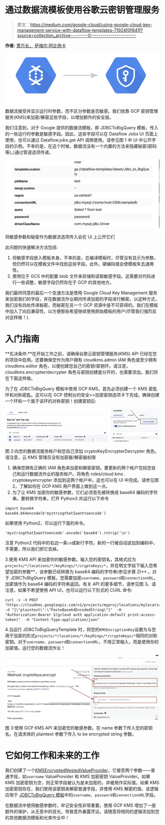# 通过数据流模板使用谷歌云密钥管理服务

> 原文：<https://medium.com/google-cloud/using-google-cloud-key-management-service-with-dataflow-templates-71924f0f841f?source=collection_archive---------0----------------------->

**作者:** [萧万长，](/@theodoresiu7) [萨梅尔·阿比扬卡](/@saabhyankar)

![](img/83f3bf83499c9f50e729846378f7e32e.png)

数据流接受并显示运行时参数，而不区分参数是否敏感。我们依靠 GCP 密钥管理服务(KMS)来加密/解密这些字段，以增加额外的安全层。

我们注意到，对于 Google 提供的数据流模板，即 JDBCToBigQuery 模板，传入的一些运行时参数是敏感字段。因此，这些字段可以在 Dataflow Jobs UI 页面上使用，也可以通过 Dataflow.jobs.get API 调用使用。请参见图 1 中 UI 中公开字段的示例。不幸的是，在这个时候，数据流没有一个内置的方法来隐藏秘密(密码等)。)通过管道选项传递。

![](img/d57d059a26fb1ca6862c90ad69e82ddc.png)

将敏感参数和秘密作为数据流选项传入会在 UI 上公开它们

此问题的快速解决方法包括:

1.  将敏感字段嵌入模板本身。不幸的是，在编译模板时，尽管没有显示为参数，但仍然可以在模板文件中找到这些字段。此外，硬编码值会使模板失去通用性。
2.  使用位于 GCS 中的配置 blob 文件来存储和读取敏感字段。这需要对代码进行一些调整，敏感字段仍然存在于 GCP 的其他地方。

我们最终同意的最后一个变通方法是使用 Google Cloud Key Management 服务来加密我们的字段，并在数据流作业期间传递加密的字段进行解密。以这种方式，我们没有四处传递秘密，而秘密在另一个 GCP 资源中是不可获得的。我们在模板中加入了向后兼容性，以方便那些希望继续使用原始模板的用户(尽管我们强烈反对这样做！).

# 入门指南

**先决条件:**在开始工作之前，请确保谷歌云密钥管理服务(KMS) API 已经在您的项目中启用。还要确保您作为用户拥有 cloudkms.admin IAM 角色或至少拥有 cloudkms.editor 角色，以便创建您自己的密钥/密钥环。请注意，cloudkms.encrypter/decrypter 角色与密钥创建是分开的，也需要添加。我们将在下面这样做。

为了在 JDBCToBigQuery 模板中使用 GCP KMS，首先必须创建一个 KMS 密匙环和对称密匙。这可以在 GCP 控制台的安全>>加密密钥选项卡下完成。确保创建一个环和一个属于该环的对称密钥！创建密钥后:

![](img/139127384a063e1b7f0ef8243afbfd9f.png)

图 2:向您的数据流服务帐户和您自己添加 cryptoKeyEncrypterDecrypter 角色。请注意，云 KMS 管理员没有加密器/解密器权限

1.  确保您拥有正确的 IAM 角色来加密和解密密钥。要更新的两个帐户包括您自己和运行数据流作业的服务帐户。将角色 roles/cloud kms . cryptokeyencrypter 添加到这两个帐户中。这也可以在 UI 中完成。请参见图 2，了解如何在 GCP KMS 用户界面上做到这一点。
2.  为了让 KMS 加密你的敏感参数，它们必须首先被转换成 base64 编码的字符串。要转换字符串，打开 Python3 并运行以下命令

```
import base64
base64.b64encode(b'mystringthatIwanttoencode')
```

如果使用 Python2，可以运行下面的命令。

```
'mystringthatIwanttoencode'.encode('base64').rstrip('\n')
```

注意 Python2 代码中的右边一条`\n`或新行字符。新的一行被自动追加到编码中，不需要，所以我们把它去掉。

3.使用 KMS API 来加密你的敏感参数。输入您的密钥名，其格式应为`projects/*/locations/*/keyRings/*/cryptoKeys/*`，并在明文字段下输入您希望加密的参数**，该参数已经转换为 base64 编码的字符串(参见步骤 2)** 。对于 JDBCToBigQuery 模板，您需要加密`username`、`password`和`connectionURL`。加密值作为 base64 编码的字符串返回。有关 API 的更多细节，请参见图 3。请注意，如果不希望使用 API UI，也可以运行以下形式的 CURL 命令:

```
curl -s -X POST "https://cloudkms.googleapis.com/v1/projects/myproj/locations/mylocation/keyRings/keyring1/cryptoKeys/mykey:encrypt"  -d "{\"plaintext\":\"PasteBase64EncodedString\"}"  -H "Authorization:Bearer $(gcloud auth application-default print-access-token)"  -H "Content-Type:application/json"
```

4.当运行 JDBCToBigQueryTemplate 时，将您的`KMSEncryptionKey`设置为与您用于加密的形式`projects/*/locations/*/keyRings/*/cryptoKeys/*`相同的对称密钥。对于`username`、`password`和`connectionURL`，不用正常输入，而是使用你的加密值。运行您的数据流作业！

![](img/a56bee5b8daadfa6ef3e0d236e11ad8d.png)

图 3:使用 GCP KMS API 来加密您的敏感参数。在 name 参数下传入您的密钥名，在请求体的 plaintext 参数下传入 to be encrypted string 参数。

# 它如何工作和未来的工作

我们创建了一个[KMSEncryptedNestedValueProvider](https://github.com/GoogleCloudPlatform/DataflowTemplates/blob/master/src/main/java/com/google/cloud/teleport/util/KMSEncryptedNestedValueProvider.java)，它接受两个参数——普通字段，如`username` ValueProvider 和 KMS 加密密钥 ValueProvider。如果 KMS 加密密钥为空，则正常字段被认为是未加密的，并被用作实际值。如果 KMS 加密密钥存在，我们使用该密钥来解密普通字段，并使用 KMS 解密的值。该逻辑应用于 [JDBCToBigQuery 模板](https://github.com/GoogleCloudPlatform/DataflowTemplates/blob/master/src/main/java/com/google/cloud/teleport/templates/JdbcToBigQuery.java)中的`username`、`password`和`connectionURL`字段。

在数据流中使用敏感参数时，牢记安全性非常重要。使用 GCP KMS 增加了一层额外的保护，从无意中的目光，导致意外暴露凭证。请随意将相同的逻辑添加到您的其他数据流模板和光束作业中！